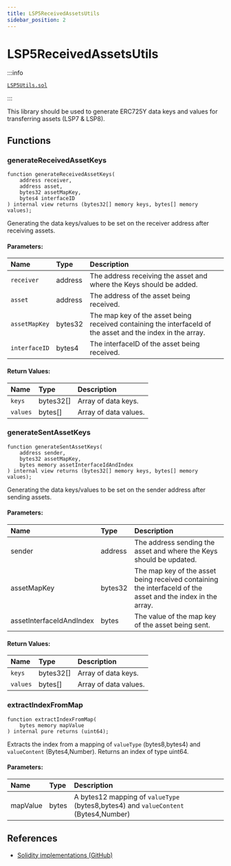 ```yaml
---
title: LSP5ReceivedAssetsUtils
sidebar_position: 2
---
```


# LSP5ReceivedAssetsUtils

:::info

[`LSP5Utils.sol`](https://github.com/lukso-network/lsp-smart-contracts/blob/develop/contracts/LSP5ReceivedAssets/LSP5Utils.sol)

:::

This library should be used to generate ERC725Y data keys and values for transferring assets (LSP7 & LSP8).

## Functions

### generateReceivedAssetKeys

```solidity
function generateReceivedAssetKeys(
    address receiver,
    address asset,
    bytes32 assetMapKey,
    bytes4 interfaceID
) internal view returns (bytes32[] memory keys, bytes[] memory values);
```

Generating the data keys/values to be set on the receiver address after receiving assets.

#### Parameters:

| Name          | Type    | Description                                                                                                 |
| :------------ | :------ | :---------------------------------------------------------------------------------------------------------- |
| `receiver`    | address | The address receiving the asset and where the Keys should be added.                                         |
| `asset`       | address | The address of the asset being received.                                                                    |
| `assetMapKey` | bytes32 | The map key of the asset being received containing the interfaceId of the asset and the index in the array. |
| `interfaceID` | bytes4  | The interfaceID of the asset being received.                                                                |

#### Return Values:

| Name     | Type      | Description           |
| :------- | :-------- | :-------------------- |
| `keys`   | bytes32[] | Array of data keys.   |
| `values` | bytes[]   | Array of data values. |

### generateSentAssetKeys

```solidity
function generateSentAssetKeys(
    address sender,
    bytes32 assetMapKey,
    bytes memory assetInterfaceIdAndIndex
) internal view returns (bytes32[] memory keys, bytes[] memory values);
```

Generating the data keys/values to be set on the sender address after sending assets.

#### Parameters:

| Name                     | Type    | Description                                                                                                 |
| :----------------------- | :------ | :---------------------------------------------------------------------------------------------------------- |
| sender                   | address | The address sending the asset and where the Keys should be updated.                                         |
| assetMapKey              | bytes32 | The map key of the asset being received containing the interfaceId of the asset and the index in the array. |
| assetInterfaceIdAndIndex | bytes   | The value of the map key of the asset being sent.                                                           |

#### Return Values:

| Name     | Type      | Description           |
| :------- | :-------- | :-------------------- |
| `keys`   | bytes32[] | Array of data keys.   |
| `values` | bytes[]   | Array of data values. |

### extractIndexFromMap

```solidity
function extractIndexFromMap(
    bytes memory mapValue
) internal pure returns (uint64);
```

Extracts the index from a mapping of `valueType` (bytes8,bytes4) and `valueContent` (Bytes4,Number).
Returns an index of type uint64.

#### Parameters:

| Name     | Type  | Description                                                                         |
| :------- | :---- | :---------------------------------------------------------------------------------- |
| mapValue | bytes | A bytes12 mapping of `valueType` (bytes8,bytes4) and `valueContent` (Bytes4,Number) |

## References

- [Solidity implementations (GitHub)](https://github.com/lukso-network/lsp-universalprofile-smart-contracts/tree/develop/contracts)

